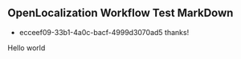 ## OpenLocalization Workflow Test MarkDown
* ecceef09-33b1-4a0c-bacf-4999d3070ad5 
thanks!

Hello world